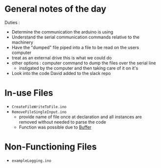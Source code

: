 # General notes of the day

Duties :

- Determine the communication the arduino is using
- Understand the serial communication commands relative to the machinery
- Have the "dumped" file piped into a file to be read on the users computer
- treat as an external drive this is what we could do
- other options : computer command to dump the files over the serial line
  - instigated by the computer and then taking care of it on it's
- Look into the code David added to the slack repo

# In-use Files

- `CreateFileWriteToFile.ino`
- `RemoveFileSingleInput.ino`
  - provide name of file once at declaration and all instances are removed without needed to parse the code
  - Function was possible due to [Buffer](https://www.programmingelectronics.com/sprintf-arduino/)

# Non-Functioning Files

- `exampleLogging.ino`
